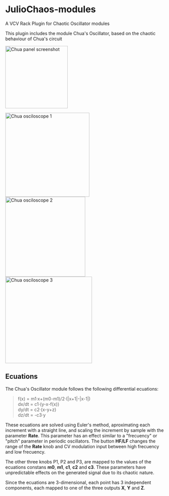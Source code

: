 # JulioChaos-modules
A VCV Rack Plugin for Chaotic Oscillator modules

This plugin includes the module Chua's Oscillator, based on the chaotic behaviour of Chua's circuit

<img width="196" alt="Chua panel screenshot" src="https://github.com/user-attachments/assets/7073683f-dac3-4c9d-9254-928a8755642f" /> <br/>

<img width="264" alt="Chua osciloscope 1" src="https://github.com/user-attachments/assets/605b9070-16a8-4cb6-9c8b-9cc936b8abab" />
<img width="251" alt="Chua osciloscope 2" src="https://github.com/user-attachments/assets/68e8f63a-ef84-4678-a8f0-923f4d5ffdfc" />
<img width="272" alt="Chua osciloscope 3" src="https://github.com/user-attachments/assets/7d3d71d9-3ae8-4af6-90a9-913dfb1e922a" />

## Ecuations

The Chua's Oscillator module follows the following differential ecuations:

> f(x) = m1·x+(m0-m1)/2·(|x+1|-|x-1|) <br/>
> dx/dt = c1·(y-x-f(x)) <br/>
> dy/dt = c2·(x-y+z) <br/>
> dz/dt = -c3·y

These ecuations are solved using Euler's method, aproximating each increment with a straight line, and scaling the increment by sample with the parameter **Rate**. This parameter has an effect similar to a "frecuency" or "pitch" parameter in periodic oscillators. The button **HF/LF** changes the range of the **Rate** knob and CV modulation input between high frecuency and low frecuency.

The other three knobs P1, P2 and P3, are mapped to the values of the ecuations constans **m0**, **m1**, **c1**, **c2** and **c3**. These parameters have unpredictable effects on the generated signal due to its chaotic nature.

Since the ecuations are 3-dimensional, each point has 3 independent components, each mapped to one of the three outputs **X**, **Y** and **Z**.
